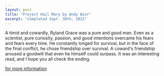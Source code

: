 ```yaml
---
layout: post
title: "Project Hail Mary by Andy Wier"
excerpt: "Completed Sept. 30th, 2022"
---
```


A timid and cowardly, Ryland Grace was a pure and good man. Even as a scientist, pure curiosity, passion, and good intentions overcame his fears and fears every time. 
He constantly longed for survival, but in the face of the final conflict, he chose friendship over survival. 
A coward's friendship aroused a goodwill that even he himself could surpass. 
It was an interesting read, and I hope you all check the ending.


<p><a href="https://www.amazon.com/Project-Hail-Mary-Andy-Weir/dp/0593135202" target="_blank" rel="noopener noreferrer">for more information</a></p>

